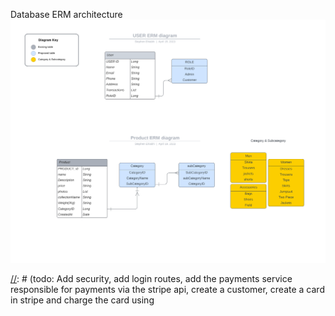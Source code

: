 Database ERM architecture
![img_2.png](database_erm.png)


[//]: # (todo: Add security, add login routes, add the payments service responsible for payments via the stripe api, create a customer, create a card in stripe and charge the card using 

[//]: # (the card id- in order service, and adding a product and price to stripe&#41;)
[//]: # (dont use static tokens or api keys in production)
